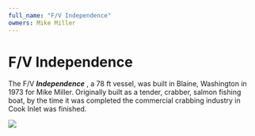```yaml
---
full_name: "F/V Independence"
owmers: Mike Miller
---
```

# F/V Independence

The F/V ***Independence*** , a 78 ft vessel, was built in Blaine, Washington in 1973 for Mike Miller. Originally built as a tender, crabber, salmon fishing boat, by the time it was completed the commercial crabbing industry in Cook Inlet was finished.

![](../assets/images/Boats/Independence.jpg)
